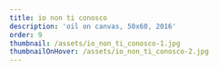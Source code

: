 ```yaml
---
title: io non ti conosco
description: 'oil on canvas, 50x60, 2016'
order: 9
thumbnail: /assets/io_non_ti_conosco-1.jpg
thumbnailOnHover: /assets/io_non_ti_conosco-2.jpg
---
```


